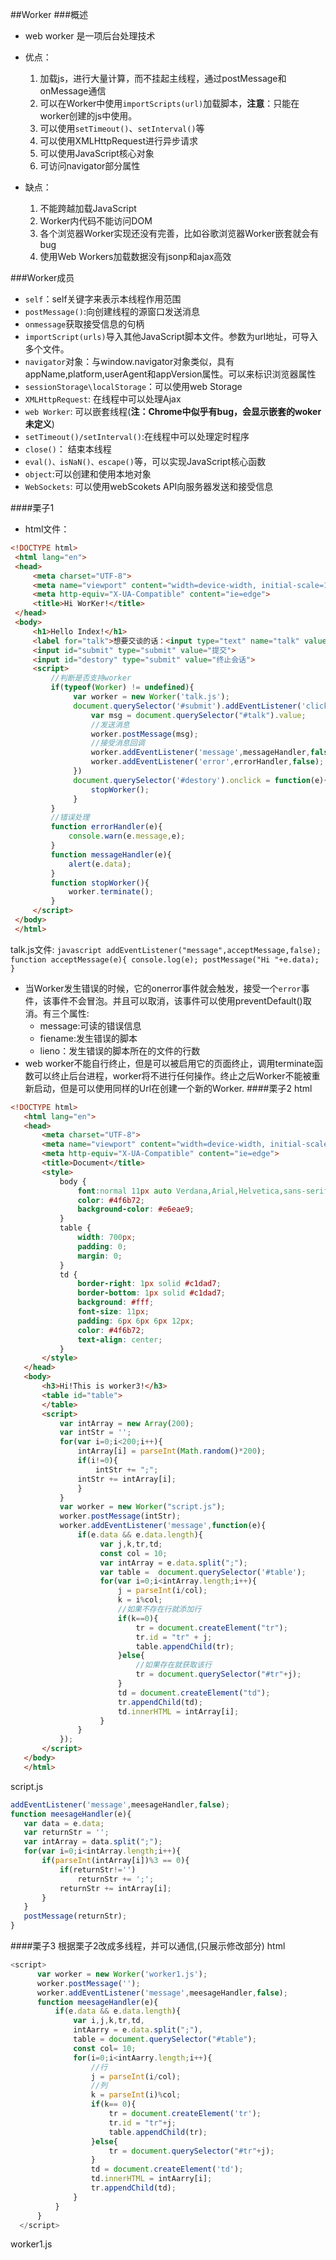 ##Worker
###概述
 - web worker 是一项后台处理技术
 - 优点：
    1. 加载js，进行大量计算，而不挂起主线程，通过postMessage和onMessage通信
    2. 可以在Worker中使用`importScripts(url)`加载脚本，**注意**：只能在worker创建的js中使用。
    3. 可以使用`setTimeout()`、`setInterval()`等
    4. 可以使用XMLHttpRequest进行异步请求
    5. 可以使用JavaScript核心对象
    6. 可访问navigator部分属性
    
 - 缺点：
    1. 不能跨越加载JavaScript
    2. Worker内代码不能访问DOM
    3. 各个浏览器Worker实现还没有完善，比如谷歌浏览器Worker嵌套就会有bug
    4. 使用Web Workers加载数据没有jsonp和ajax高效
    
###Worker成员
  - `self`：self关键字来表示本线程作用范围
  - `postMessage()`:向创建线程的源窗口发送消息
  - `onmessage`获取接受信息的句柄
  - `importScript(urls)`导入其他JavaScript脚本文件。参数为url地址，可导入多个文件。
  - `navigator`对象：与window.navigator对象类似，具有appName,platform,userAgent和appVersion属性。可以来标识浏览器属性
  - `sessionStorage\localStorage`：可以使用web Storage
  - `XMLHttpRequest`: 在线程中可以处理Ajax
  - `web Worker`: 可以嵌套线程(**注：Chrome中似乎有bug，会显示嵌套的woker未定义**)
  - `setTimeout()/setInterval()`:在线程中可以处理定时程序
  - `close()`： 结束本线程
  - `eval()、isNaN()、escape()`等，可以实现JavaScript核心函数
  - `object`:可以创建和使用本地对象
  - `WebSockets`: 可以使用webScokets API向服务器发送和接受信息
  
  ####栗子1
   - html文件：
   ```html
   <!DOCTYPE html>
    <html lang="en">
    <head>
        <meta charset="UTF-8">
        <meta name="viewport" content="width=device-width, initial-scale=1.0">
        <meta http-equiv="X-UA-Compatible" content="ie=edge">
        <title>Hi WorKer!</title>
    </head>
    <body>
        <h1>Hello Index!</h1>
        <label for="talk">想要交谈的话：<input type="text" name="talk" value="" id="talk"></label>
        <input id="submit" type="submit" value="提交">
        <input id="destory" type="submit" value="终止会话">
        <script>
            //判断是否支持worker
            if(typeof(Worker) != undefined){
                 var worker = new Worker('talk.js');
                 document.querySelector('#submit').addEventListener('click',function(){
                     var msg = document.querySelector("#talk").value;
                     //发送消息
                     worker.postMessage(msg);
                     //接受消息回调
                     worker.addEventListener('message',messageHandler,false);
                     worker.addEventListener('error',errorHandler,false);
                 })
                 document.querySelector('#destory').onclick = function(e){
                     stopWorker();
                 }
            }
            //错误处理
            function errorHandler(e){
                console.warn(e.message,e);
            }
            function messageHandler(e){
                alert(e.data);
            }
            function stopWorker(){
                worker.terminate();
            }
        </script>
    </body>
    </html>
   ```
   talk.js文件:
       ```javascript
       addEventListener("message",acceptMessage,false);
        function acceptMessage(e){
             console.log(e);
            postMessage("Hi "+e.data);
        }
       ```
- 当Worker发生错误的时候，它的onerror事件就会触发，接受一个`error`事件，该事件不会冒泡。并且可以取消，该事件可以使用preventDefault()取消。有三个属性:
     - message:可读的错误信息
     - fiename:发生错误的脚本
     - lieno：发生错误的脚本所在的文件的行数
 - web worker不能自行终止，但是可以被启用它的页面终止，调用terminate函数可以终止后台进程，worker将不进行任何操作。终止之后Worker不能被重新启动，但是可以使用同样的Url在创建一个新的Worker.
 ####栗子2
 html
 
 ```html
 <!DOCTYPE html>
    <html lang="en">
    <head>
        <meta charset="UTF-8">
        <meta name="viewport" content="width=device-width, initial-scale=1.0">
        <meta http-equiv="X-UA-Compatible" content="ie=edge">
        <title>Document</title>
        <style>
            body {
                font:normal 11px auto Verdana,Arial,Helvetica,sans-serif;
                color: #4f6b72;
                background-color: #e6eae9;
            }
            table {
                width: 700px;
                padding: 0;
                margin: 0;
            }
            td {
                border-right: 1px solid #c1dad7;
                border-bottom: 1px solid #c1dad7;
                background: #fff;
                font-size: 11px;
                padding: 6px 6px 6px 12px;
                color: #4f6b72;
                text-align: center;
            }
        </style>
    </head>
    <body>
        <h3>Hi!This is worker3!</h3>
        <table id="table">
        </table>
        <script>
            var intArray = new Array(200);
            var intStr = '';
            for(var i=0;i<200;i++){
                intArray[i] = parseInt(Math.random()*200);
                if(i!=0){
                    intStr += ";";
                intStr += intArray[i];
                }
            }
            var worker = new Worker("script.js");
            worker.postMessage(intStr);
            worker.addEventListener('message',function(e){
                if(e.data && e.data.length){
                     var j,k,tr,td;
                     const col = 10;
                     var intArray = e.data.split(";");
                     var table =  document.querySelector('#table');
                     for(var i=0;i<intArray.length;i++){
                         j = parseInt(i/col);
                         k = i%col;
                         //如果不存在行就添加行
                         if(k==0){
                             tr = document.createElement("tr");
                             tr.id = "tr" + j;
                             table.appendChild(tr);
                         }else{
                             //如果存在就获取该行
                             tr = document.querySelector("#tr"+j);
                         }
                         td = document.createElement("td");
                         tr.appendChild(td);
                         td.innerHTML = intArray[i];
                     }    
                }
            });
        </script>
    </body>
    </html>
 ```
 script.js
 ```js
addEventListener('message',meesageHandler,false);
function meesageHandler(e){
    var data = e.data;
    var returnStr = '';
    var intArray = data.split(";");
    for(var i=0;i<intArray.length;i++){
        if(parseInt(intArray[i])%3 == 0){
            if(returnStr!='')
                returnStr += ';';
            returnStr += intArray[i];
        }
    }
    postMessage(returnStr);
}
 ```
 ####栗子3
  根据栗子2改成多线程，并可以通信,(只展示修改部分)
  html
  ```js
  <script>
        var worker = new Worker('worker1.js');
        worker.postMessage('');
        worker.addEventListener('message',meesageHandler,false);
        function meesageHandler(e){
            if(e.data && e.data.length){
                var i,j,k,tr,td,
                intAarry = e.data.split(";"),
                table = document.querySelector("#table");
                const col= 10;
                for(i=0;i<intAarry.length;i++){
                    //行
                    j = parseInt(i/col);
                    //列
                    k = parseInt(i)%col;
                    if(k== 0){
                        tr = document.createElement('tr');
                        tr.id = "tr"+j;
                        table.appendChild(tr);
                    }else{
                        tr = document.querySelector("#tr"+j);
                    }
                    td = document.createElement('td');
                    td.innerHTML = intAarry[i];
                    tr.appendChild(td);
                }
            }
        }
    </script>
  ```
  worker1.js
  ```js
  
  ```
  
